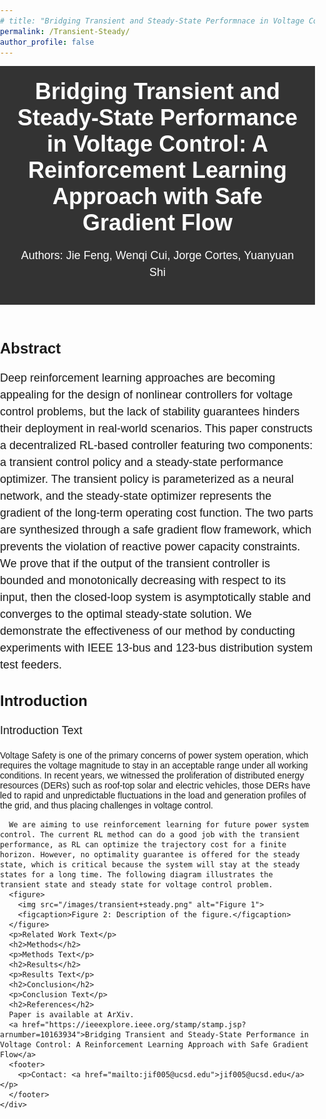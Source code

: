 ```yaml
---
# title: "Bridging Transient and Steady-State Performnace in Voltage Control"
permalink: /Transient-Steady/
author_profile: false
---
```

<html>
  <head>
    <meta charset="utf-8">
    <title>Bridging Transient and Steady-State Performance in Voltage Control: A Reinforcement Learning Approach with Safe Gradient Flow</title>
    <style>
      body {
        font-family: Arial, sans-serif;
        margin: 0;
        padding: 0;
      }
      header {
        background-color: #333;
        color: white;
        text-align: center;
        padding: 20px;
      }
      h1 {
        margin: 0;
        font-size: 36px;
      }
      h2 {
        font-size: 24px;
        margin-top: 30px;
      }
      p, ol {
        font-size: 18px;
        line-height: 1.5;
      }
      figure {
        margin-top: 30px;
        text-align: center;
      }
      img {
        max-width: 100%;
      }
      figcaption {
        font-size: 16px;
        margin-top: 10px;
        text-align: center;
      }
      footer {
        background-color: #eee;
        padding: 20px;
        text-align: center;
        font-size: 16px;
      }
    </style>
  </head>
  <body>
    <header>
      <h1>Bridging Transient and Steady-State Performance in Voltage Control: A Reinforcement Learning Approach with Safe Gradient Flow</h1>
      <p>Authors: Jie Feng, Wenqi Cui, Jorge Cortes, Yuanyuan Shi</p>
    </header>
    <div class="content">
      <h2>Abstract</h2>
      <p>Deep reinforcement learning approaches are becoming appealing for the design of nonlinear controllers for voltage control problems, but the lack of stability guarantees hinders their deployment in real-world scenarios. This paper constructs a decentralized RL-based controller featuring two components: a transient control policy and a steady-state performance optimizer. The transient policy is parameterized as a neural network, and the steady-state optimizer represents the gradient of the long-term operating cost function. The two parts are synthesized through a safe gradient flow framework, which prevents the violation of reactive power capacity constraints. We prove that if the output of the transient controller is bounded and monotonically decreasing with respect to its input, then the closed-loop system is asymptotically stable and converges to the optimal steady-state solution. We demonstrate the effectiveness of our method by conducting experiments with IEEE 13-bus and 123-bus distribution system test feeders.</p>
      <h2>Introduction</h2>
      <p>Introduction Text</p>
      Voltage Safety is one of the primary concerns of power system operation, which requires the voltage magnitude to stay in an acceptable range under all working conditions. In recent years, we witnessed the proliferation of distributed energy resources (DERs) such as roof-top solar and electric vehicles, those DERs have led to rapid and unpredictable fluctuations in the load and generation profiles of the grid, and thus placing challenges in voltage control.

      We are aiming to use reinforcement learning for future power system control. The current RL method can do a good job with the transient performance, as RL can optimize the trajectory cost for a finite horizon. However, no optimality guarantee is offered for the steady state, which is critical because the system will stay at the steady states for a long time. The following diagram illustrates the transient state and steady state for voltage control problem. 
      <figure>
        <img src="/images/transient+steady.png" alt="Figure 1">
        <figcaption>Figure 2: Description of the figure.</figcaption>
      </figure>
      <p>Related Work Text</p>
      <h2>Methods</h2>
      <p>Methods Text</p>
      <h2>Results</h2>
      <p>Results Text</p>
      <h2>Conclusion</h2>
      <p>Conclusion Text</p>
      <h2>References</h2>
      Paper is available at ArXiv.
      <a href="https://ieeexplore.ieee.org/stamp/stamp.jsp?arnumber=10163934">Bridging Transient and Steady-State Performance in Voltage Control: A Reinforcement Learning Approach with Safe Gradient Flow</a>
      <footer>
        <p>Contact: <a href="mailto:jif005@ucsd.edu">jif005@ucsd.edu</a></p>
      </footer>
    </div>
  </body>
</html>




